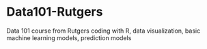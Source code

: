 # Data101-Rutgers
Data 101 course from Rutgers
coding with R, data visualization, basic machine learning models, prediction models
